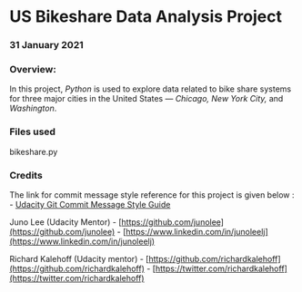# US Bikeshare Data Analysis Project

### 31 January 2021

### Overview:
In this project, _Python_ is used to explore data related to bike share systems for three major cities in the United States — _Chicago, New York City,_ and _Washington_.

### Files used
bikeshare.py

### Credits

The link for commit message style reference for this project is given below :
    - [Udacity Git Commit Message Style Guide](https://udacity.github.io/git-styleguide/)

Juno Lee (Udacity Mentor)
    - [https://github.com/junolee](https://github.com/junolee)
    - [https://www.linkedin.com/in/junoleelj](https://www.linkedin.com/in/junoleelj)

Richard Kalehoff (Udacity mentor)
    - [https://github.com/richardkalehoff](https://github.com/richardkalehoff)
    - [https://twitter.com/richardkalehoff](https://twitter.com/richardkalehoff)
